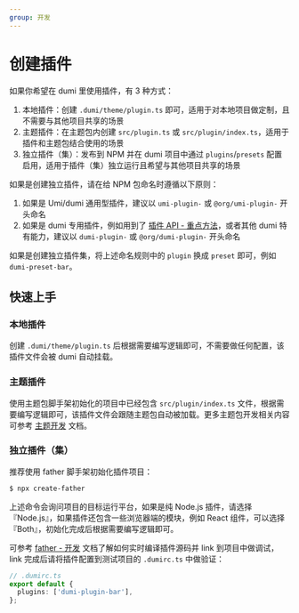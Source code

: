 ```yaml
---
group: 开发
---
```


# 创建插件

如果你希望在 dumi 里使用插件，有 3 种方式：

1. 本地插件：创建 `.dumi/theme/plugin.ts` 即可，适用于对本地项目做定制，且不需要与其他项目共享的场景
2. 主题插件：在主题包内创建 `src/plugin.ts` 或 `src/plugin/index.ts`，适用于插件和主题包结合使用的场景
3. 独立插件（集）：发布到 NPM 并在 dumi 项目中通过 `plugins`/`presets` 配置启用，适用于插件（集）独立运行且希望与其他项目共享的场景

如果是创建独立插件，请在给 NPM 包命名时遵循以下原则：

1. 如果是 Umi/dumi 通用型插件，建议以 `umi-plugin-` 或 `@org/umi-plugin-` 开头命名
2. 如果是 dumi 专用插件，例如用到了 [插件 API - 重点方法](./api.md#重点方法)，或者其他 dumi 特有能力，建议以 `dumi-plugin-` 或 `@org/dumi-plugin-` 开头命名

如果是创建独立插件集，将上述命名规则中的 `plugin` 换成 `preset` 即可，例如 `dumi-preset-bar`。

## 快速上手

### 本地插件

创建 `.dumi/theme/plugin.ts` 后根据需要编写逻辑即可，不需要做任何配置，该插件文件会被 dumi 自动挂载。

### 主题插件

使用主题包脚手架初始化的项目中已经包含 `src/plugin/index.ts` 文件，根据需要编写逻辑即可，该插件文件会跟随主题包自动被加载。更多主题包开发相关内容可参考 [主题开发](../theme/index.md) 文档。

### 独立插件（集）

推荐使用 father 脚手架初始化插件项目：

```bash
$ npx create-father
```

上述命令会询问项目的目标运行平台，如果是纯 Node.js 插件，请选择『Node.js』，如果插件还包含一些浏览器端的模块，例如 React 组件，可以选择『Both』，初始化完成后根据需要编写逻辑即可。

可参考 [father - 开发](https://github.com/umijs/father/blob/master/docs/guide/dev.md) 文档了解如何实时编译插件源码并 link 到项目中做调试，link 完成后请将插件配置到测试项目的 `.dumirc.ts` 中做验证：

```ts
// .dumirc.ts
export default {
  plugins: ['dumi-plugin-bar'],
};
```
